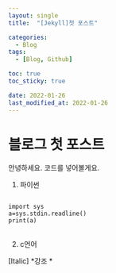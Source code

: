 ```yaml
---
layout: single
title:  "[Jekyll]첫 포스트"

categories:
  - Blog
tags:
  - [Blog, Github]

toc: true
toc_sticky: true

date: 2022-01-26
last_modified_at: 2022-01-26
---
```


# 블로그 첫 포스트

안녕하세요.
코드를 넣어볼게요.

1. 파이썬
<pre>
<code>
import sys
a=sys.stdin.readline()
print(a)
</code>
</pre>

2. c언어

[Italic]  *강조 *        
